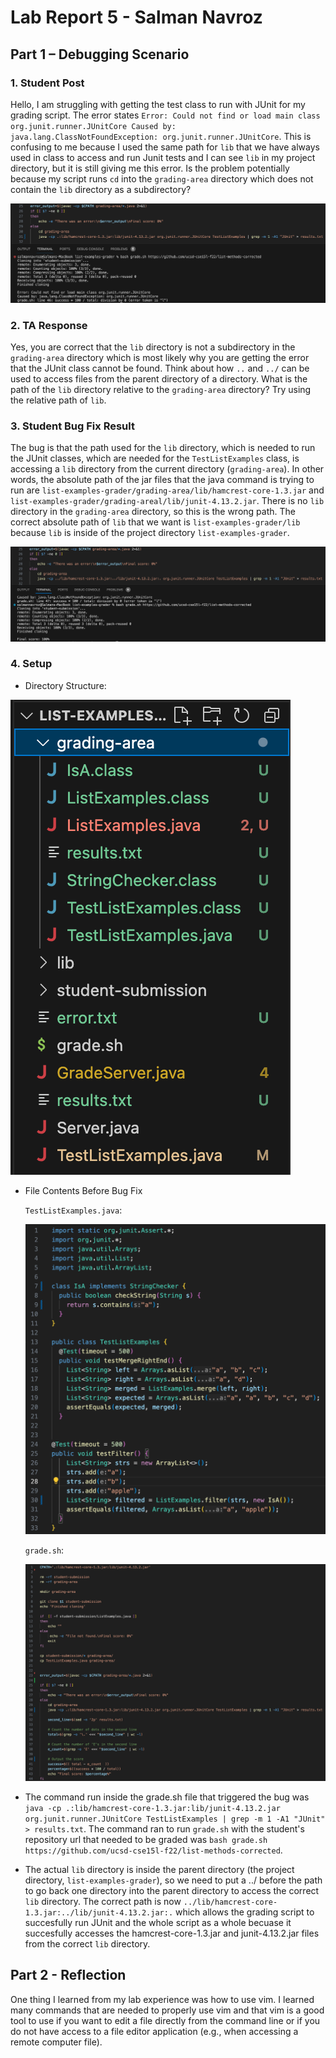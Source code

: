# Lab Report 5 - Salman Navroz 

## Part 1 – Debugging Scenario

### 1. Student Post

Hello, I am struggling with getting the test class to run with JUnit for my grading script. The error states `Error: Could not find or load main class org.junit.runner.JUnitCore
Caused by: java.lang.ClassNotFoundException: org.junit.runner.JUnitCore`. This is confusing to me because I used the same path for `lib` that we have always used in class to access and run Junit tests and I can see `lib` in my project directory, but it is still giving me this error. Is the problem potentially because my script runs `cd` into the `grading-area` directory which does not contain the `lib` directory as a subdirectory?

![Image](StudentG.png)

### 2. TA Response

Yes, you are correct that the `lib` directory is not a subdirectory in the `grading-area` directory which is most likely why you are getting the error that the JUnit class cannot be found. Think about how `..` and `../` can be used to access files from the parent directory of a directory. What is the path of the `lib` directory relative to the `grading-area` directory? Try using the relative path of `lib`.

### 3. Student Bug Fix Result

The bug is that the path used for the `lib` directory, which is needed to run the JUnit classes, which are needed for the `TestListExamples` class, is accessing a `lib` directory from the current directory (`grading-area`). In other words, the absolute path of the jar files that the java command is trying to run are `list-examples-grader/grading-area/lib/hamcrest-core-1.3.jar` and `list-examples-grader/grading-areal/lib/junit-4.13.2.jar`. There is no `lib` directory in the `grading-area` directory, so this is the wrong path. The correct absolute path of `lib` that we want is `list-examples-grader/lib` because `lib` is inside of the project directory `list-examples-grader`.

![Image](StudentB.png)

### 4. Setup

- Directory Structure:

![Image](DRCT.png)

- File Contents Before Bug Fix

  `TestListExamples.java`:

  ![Image](TLE.png)

  `grade.sh`:

  ![Image](GRD3.png)

- The command run inside the grade.sh file that triggered the bug was `java -cp .:lib/hamcrest-core-1.3.jar:lib/junit-4.13.2.jar org.junit.runner.JUnitCore TestListExamples | grep -m 1 -A1 "JUnit" > results.txt`. The command ran to run `grade.sh` with the student's repository url that needed to be graded was `bash grade.sh https://github.com/ucsd-cse15l-f22/list-methods-corrected`.
 
- The actual `lib` directory is inside the parent directory (the project directory, `list-examples-grader`), so we need to put a ../ before the path to go back one directory into the parent directory to access the correct `lib` directory. The correct path is now `../lib/hamcrest-core-1.3.jar:../lib/junit-4.13.2.jar:.` which allows the grading script to succesfully run JUnit and the whole script as a whole becuase it succesfully accesses the hamcrest-core-1.3.jar and junit-4.13.2.jar files from the correct `lib` directory.  

## Part 2 - Reflection

One thing I learned from my lab experience was how to use vim. I learned many commands that are needed to properly use vim and that vim is a good tool to use if you want to edit a file directly from the command line or if you do not have access to a file editor application (e.g., when accessing a remote computer file).
